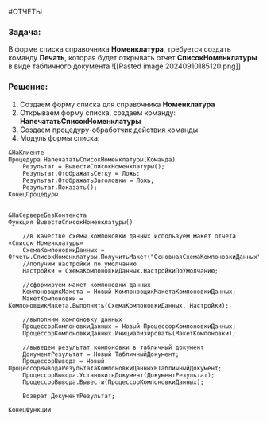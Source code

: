 #ОТЧЕТЫ 
### Задача:
В форме списка справочника **Номенклатура**, требуется создать команду **Печать**, которая будет открывать отчет **СписокНоменклатуры** в виде табличного документа
![[Pasted image 20240910185120.png]]
### Решение:
1. Создаем форму списка для справочника **Номенклатура**
2. Открываем форму списка, создаем команду: **НапечататьСписокНоменклатуры**
3. Создаем процедуру-обработчик действия команды
4. Модуль формы списка:
```bsl
&НаКлиенте
Процедура НапечататьСписокНоменклатуры(Команда)
	Результат = ВывестиСписокНоменклатуры();
	Результат.ОтображатьСетку = Ложь;
	Результат.ОтображатьЗаголовки = Ложь;
	Результат.Показать();
КонецПроцедуры


&НаСервереБезКонтекста
Функция ВывестиСписокНоменклатуры()
	
	//в качестве схемы компоновки данных используем макет отчета «Список Номенклатуры»
	СхемаКомпоновкиДанных = Отчеты.СписокНоменклатуры.ПолучитьМакет("ОсновнаяСхемаКомпоновкиДанных");
	//получим настройки по умолчанию
	Настройки = СхемаКомпоновкиДанных.НастройкиПоУмолчанию;

	//сформируем макет компоновки данных	
	КомпоновщикМакета = Новый КомпоновщикМакетаКомпоновкиДанных;
	МакетКомпоновки = КомпоновщикМакета.Выполнить(СхемаКомпоновкиДанных, Настройки);
      
	//выполним компоновку данных
	ПроцессорКомпоновкиДанных = Новый ПроцессорКомпоновкиДанных;
	ПроцессорКомпоновкиДанных.Инициализировать(МакетКомпоновки);
	
	//выведем результат компоновки в табличный документ
	ДокументРезультат = Новый ТабличныйДокумент;
	ПроцессорВывода = Новый ПроцессорВыводаРезультатаКомпоновкиДанныхВТабличныйДокумент;
	ПроцессорВывода.УстановитьДокумент(ДокументРезультат);
	ПроцессорВывода.Вывести(ПроцессорКомпоновкиДанных);

	Возврат ДокументРезультат;
	
КонецФункции
```